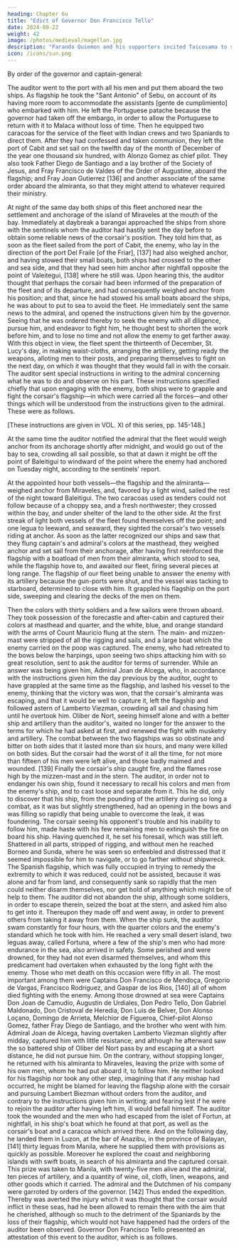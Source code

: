 ```yaml
---
heading: Chapter 6u
title: "Edict of Governor Don Francisco Tello"
date: 2024-09-22
weight: 42
image: /photos/medieval/magellan.jpg
description: "Faranda Quiemon and his supporters incited Taicosama to send a fleet against Manila."
icon: /icons/sun.png
---
```



By order of the governor and captain-general:


The auditor went to the port with all his men and put them aboard the two ships. As flagship he took the "Sant Antonio" of Sebu, on account of its having more room to accommodate the assistants [gente de cumplimiento] who embarked with him. He left the Portuguese patache because the governor had taken off the embargo, in order to allow the Portuguese to return with it to Malaca without loss of time. Then he equipped two caracoas for the service of the fleet with Indian crews and two Spaniards to direct them. After they had confessed and taken communion, they left the port of Cabit and set sail on the twelfth day of the month of December of the year one thousand six hundred, with Alonzo Gomez as chief pilot. They also took Father Diego de Santiago and a lay brother of the Society of Jesus, and Fray Francisco de Valdes of the Order of Augustine, aboard the flagship; and Fray Joan Gutierrez [136] and another associate of the same order aboard the almiranta, so that they might attend to whatever required their ministry.

At night of the same day both ships of this fleet anchored near the settlement and anchorage of the island of Miraveles at the mouth of the bay. Immediately at daybreak a barangai approached the ships from shore with the sentinels whom the auditor had hastily sent the day before to obtain some reliable news of the corsair's position. They told him that, as soon as the fleet sailed from the port of Cabit, the enemy, who lay in the direction of the port Del Fraile [of the Friar], [137] had also weighed anchor, and having stowed their small boats, both ships had crossed to the other and sea side, and that they had seen him anchor after nightfall opposite the point of Valeitegui, [138] where he still was. Upon hearing this, the auditor thought that perhaps the corsair had been informed of the preparation of the fleet and of its departure, and had consequently weighed anchor from his position; and that, since he had stowed his small boats aboard the ships, he was about to put to sea to avoid the fleet. He immediately sent the same news to the admiral, and opened the instructions given him by the governor. Seeing that he was ordered thereby to seek the enemy with all diligence, pursue him, and endeavor to fight him, he thought best to shorten the work before him, and to lose no time and not allow the enemy to get farther away. With this object in view, the fleet spent the thirteenth of December, St. Lucy's day, in making waist-cloths, arranging the artillery, getting ready the weapons, alloting men to their posts, and preparing themselves to fight on the next day, on which it was thought that they would fall in with the corsair. The auditor sent special instructions in writing to the admiral concerning what he was to do and observe on his part. These instructions specified chiefly that upon engaging with the enemy, both ships were to grapple and fight the corsair's flagship—in which were carried all the forces—and other things which will be understood from the instructions given to the admiral. These were as follows.

[These instructions are given in VOL. XI of this series, pp. 145-148.]

At the same time the auditor notified the admiral that the fleet would weigh anchor from its anchorage shortly after midnight, and would go out of the bay to sea, crowding all sail possible, so that at dawn it might be off the point of Baleitigui to windward of the point where the enemy had anchored on Tuesday night, according to the sentinels' report.

At the appointed hour both vessels—the flagship and the almiranta—weighed anchor from Miraveles, and, favored by a light wind, sailed the rest of the night toward Baleitigui. The two caracoas used as tenders could not follow because of a choppy sea, and a fresh northwester; they crossed within the bay, and under shelter of the land to the other side. At the first streak of light both vessels of the fleet found themselves off the point; and one legua to leeward, and seaward, they sighted the corsair's two vessels riding at anchor. As soon as the latter recognized our ships and saw that they flung captain's and admiral's colors at the masthead, they weighed anchor and set sail from their anchorage, after having first reënforced the flagship with a boatload of men from their almiranta, which stood to sea, while the flagship hove to, and awaited our fleet, firing several pieces at long range. The flagship of our fleet being unable to answer the enemy with its artillery because the gun-ports were shut, and the vessel was tacking to starboard, determined to close with him. It grappled his flagship on the port side, sweeping and clearing the decks of the men on them.

Then the colors with thirty soldiers and a few sailors were thrown aboard. They took possession of the forecastle and after-cabin and captured their colors at masthead and quarter, and the white, blue, and orange standard with the arms of Count Mauricio flung at the stern. The main- and mizzen-mast were stripped of all the rigging and sails, and a large boat which the enemy carried on the poop was captured. The enemy, who had retreated to the bows below the harpings, upon seeing two ships attacking him with so great resolution, sent to ask the auditor for terms of surrender. While an answer was being given him, Admiral Joan de Alcega, who, in accordance with the instructions given him the day previous by the auditor, ought to have grappled at the same time as the flagship, and lashed his vessel to the enemy, thinking that the victory was won, that the corsair's almiranta was escaping, and that it would be well to capture it, left the flagship and followed astern of Lamberto Viezman, crowding all sail and chasing him until he overtook him. Oliber de Nort, seeing himself alone and with a better ship and artillery than the auditor's, waited no longer for the answer to the terms for which he had asked at first, and renewed the fight with musketry and artillery. The combat between the two flagships was so obstinate and bitter on both sides that it lasted more than six hours, and many were killed on both sides. But the corsair had the worst of it all the time, for not more than fifteen of his men were left alive, and those badly maimed and wounded. [139] Finally the corsair's ship caught fire, and the flames rose high by the mizzen-mast and in the stern. The auditor, in order not to endanger his own ship, found it necessary to recall his colors and men from the enemy's ship, and to cast loose and separate from it. This he did, only to discover that his ship, from the pounding of the artillery during so long a combat, as it was but slightly strengthened, had an opening in the bows and was filling so rapidly that being unable to overcome the leak, it was foundering. The corsair seeing his opponent's trouble and his inability to follow him, made haste with his few remaining men to extinguish the fire on board his ship. Having quenched it, he set his foresail, which was still left. Shattered in all parts, stripped of rigging, and without men he reached Borneo and Sunda, where he was seen so enfeebled and distressed that it seemed impossible for him to navigate, or to go farther without shipwreck. The Spanish flagship, which was fully occupied in trying to remedy the extremity to which it was reduced, could not be assisted, because it was alone and far from land, and consequently sank so rapidly that the men could neither disarm themselves, nor get hold of anything which might be of help to them. The auditor did not abandon the ship, although some soldiers, in order to escape therein, seized the boat at the stern, and asked him also to get into it. Thereupon they made off and went away, in order to prevent others from taking it away from them. When the ship sunk, the auditor swam constantly for four hours, with the quarter colors and the enemy's standard which he took with him. He reached a very small desert island, two leguas away, called Fortuna, where a few of the ship's men who had more endurance in the sea, also arrived in safety. Some perished and were drowned, for they had not even disarmed themselves, and whom this predicament had overtaken when exhausted by the long fight with the enemy. Those who met death on this occasion were fifty in all. The most important among them were Captains Don Francisco de Mendoça, Gregorio de Vargas, Francisco Rodriguez, and Gaspar de los Rios, [140] all of whom died fighting with the enemy. Among those drowned at sea were Captains Don Joan de Camudio, Augustin de Urdiales, Don Pedro Tello, Don Gabriel Maldonado, Don Cristoval de Heredia, Don Luis de Belver, Don Alonso Loçano, Domingo de Arrieta, Melchior de Figueroa, Chief-pilot Alonso Gomez, father Fray Diego de Santiago, and the brother who went with him. Admiral Joan de Alcega, having overtaken Lamberto Viezman slightly after midday, captured him with little resistance; and although he afterward saw the so battered ship of Oliber del Nort pass by and escaping at a short distance, he did not pursue him. On the contrary, without stopping longer, he returned with his almiranta to Miraveles, leaving the prize with some of his own men, whom he had put aboard it, to follow him. He neither looked for his flagship nor took any other step, imagining that if any mishap had occurred, he might be blamed for leaving the flagship alone with the corsair and pursuing Lambert Biezman without orders from the auditor, and contrary to the instructions given him in writing; and fearing lest if he were to rejoin the auditor after having left him, ill would befall himself. The auditor took the wounded and the men who had escaped from the islet of Fortun, at nightfall, in his ship's boat which he found at that port, as well as the corsair's boat and a caracoa which arrived there. And on the following day, he landed them in Luzon, at the bar of Anazibu, in the province of Balayan, [141] thirty leguas from Manila, where he supplied them with provisions as quickly as possible. Moreover he explored the coast and neighboring islands with swift boats, in search of his almiranta and the captured corsair. This prize was taken to Manila, with twenty-five men alive and the admiral, ten pieces of artillery, and a quantity of wine, oil, cloth, linen, weapons, and other goods which it carried. The admiral and the Dutchmen of his company were garroted by orders of the governor. [142] Thus ended the expedition. Thereby was averted the injury which it was thought that the corsair would inflict in these seas, had he been allowed to remain there with the aim that he cherished, although so much to the detriment of the Spaniards by the loss of their flagship, which would not have happened had the orders of the auditor been observed. Governor Don Francisco Tello presented an attestation of this event to the auditor, which is as follows.
